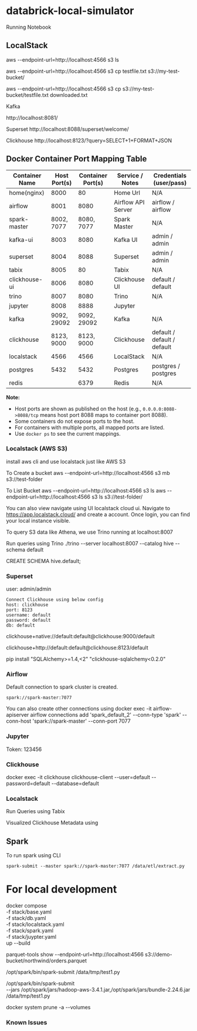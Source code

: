 # databrick-local-simulator
Running Notebook 



## LocalStack

aws --endpoint-url=http://localhost:4566 s3 ls

aws --endpoint-url=http://localhost:4566 s3 cp testfile.txt s3://my-test-bucket/

aws --endpoint-url=http://localhost:4566 s3 cp s3://my-test-bucket/testfile.txt downloaded.txt


Kafka

http://localhost:8081/

Superset
http://localhost:8088/superset/welcome/


Clickhouse
http://localhost:8123/?query=SELECT+1+FORMAT+JSON



## Docker Container Port Mapping Table

| Container Name   | Host Port(s)      | Container Port(s)   | Service / Notes        | Credentials (user/pass)    |
|------------------|-------------------|---------------------|------------------------|----------------------------|
| home(nginx)      | 8000              | 80                  | Home Url               | N/A                        |
| airflow          | 8001              | 8080                | Airflow API Server     | airflow / airflow          |
| spark-master     | 8002, 7077        | 8080, 7077          | Spark Master           | N/A                        |
| kafka-ui         | 8003              | 8080                | Kafka UI               | admin / admin              |
| superset         | 8004              | 8088                | Superset               | admin / admin              |
| tabix            | 8005              | 80                  | Tabix                  | N/A                        |
| clickhouse-ui    | 8006              | 8080                | Clickhouse UI          | default / default          |
| trino            | 8007              | 8080                | Trino                  | N/A                        |
| jupyter          | 8008              | 8888                | Jupyter                |                      |
| kafka            | 9092, 29092       | 9092, 29092         | Kafka                  | N/A                        |
| clickhouse       | 8123, 9000        | 8123, 9000          | Clickhouse             | default / default / default|
| localstack       | 4566              | 4566                | LocalStack             | N/A                        |
| postgres         | 5432              | 5432                | Postgres               | postgres / postgres        |
| redis            |                   | 6379                | Redis                  | N/A                        |


**Note:**  
- Host ports are shown as published on the host (e.g., `0.0.0.0:8088->8088/tcp` means host port 8088 maps to container port 8088).
- Some containers do not expose ports to the host.
- For containers with multiple ports, all mapped ports are listed.
- Use `docker ps` to see the current mappings.


### Localstack (AWS S3)


install aws cli and use localstack just like AWS S3


To Create a bucket
aws --endpoint-url=http://localhost:4566 s3 mb s3://test-folder

To List Bucket
aws --endpoint-url=http://localhost:4566 s3 ls
aws --endpoint-url=http://localhost:4566 s3 ls s3://test-folder/

You can also view navigate using UI localstack cloud ui. Navigate to https://app.localstack.cloud/ and create a account. Once login, you can find your local instance visible.

To query S3 data like Athena, we use Trino running at localhost:8007

Run queries using Trino
./trino --server localhost:8007 --catalog hive --schema default


CREATE SCHEMA hive.default;


### Superset
user: admin/admin

```
Connect Clickhouse using below config
host: clickhouse
port: 8123
username: default
password: default
db: default
```

clickhouse+native://default:default@clickhouse:9000/default

clickhouse+http://default:default@clickhouse:8123/default

pip install "SQLAlchemy>=1.4,<2" "clickhouse-sqlalchemy<0.2.0"

### Airflow

Default connection to spark cluster is created. 
```
spark://spark-master:7077
```

You can also create other connections using
docker exec -it airflow-apiserver airflow connections add 'spark_default_2' --conn-type 'spark' --conn-host 'spark://spark-master' --conn-port 7077


### Jupyter
Token: 123456




### Clickhouse

docker exec -it clickhouse clickhouse-client --user=default --password=default --database=default




### Localstack


Run Queries using Tabix

Visualized Clickhouse Metadata using 


## Spark
To run spark using CLI
````
spark-submit --master spark://spark-master:7077 /data/etl/extract.py
````




# For local development
docker compose \
    -f stack/base.yaml \
    -f stack/db.yaml \
    -f stack/localstack.yaml \
    -f stack/spark.yaml \
    -f stack/juypter.yaml \
up --build



parquet-tools show --endpoint-url=http://localhost:4566   s3://demo-bucket/northwind/orders.parquet





/opt/spark/bin/spark-submit /data/tmp/test1.py


/opt/spark/bin/spark-submit \
  --jars /opt/spark/jars/hadoop-aws-3.4.1.jar,/opt/spark/jars/bundle-2.24.6.jar \
  /data/tmp/test1.py

docker system prune -a --volumes



  ### Known Issues






